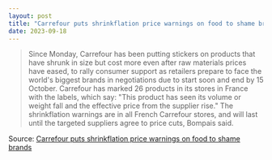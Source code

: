 ```yaml
---
layout: post
title: "Carrefour puts shrinkflation price warnings on food to shame brands"
date: 2023-09-18
---
```


> Since Monday, Carrefour has been putting stickers on products that have
shrunk in size but cost more even after raw materials prices have eased, to
rally consumer support as retailers prepare to face the world's biggest
brands in negotiations due to start soon and end by 15 October. Carrefour
has marked 26 products in its stores in France with the labels, which say:
"This product has seen its volume or weight fall and the effective price
from the supplier rise." The shrinkflation warnings are in all French
Carrefour stores, and will last until the targeted suppliers agree to price
cuts, Bompais said.

Source: [Carrefour puts shrinkflation price warnings on food to shame
brands](
https://www.theguardian.com/business/2023/sep/14/carrefour-puts-shrinkflation-price-warnings-on-food-to-shame-brands
)

